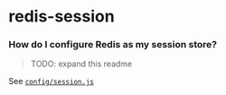 # redis-session

### How do I configure Redis as my session store?

> TODO: expand this readme

See [`config/session.js`](./config/session.js#L33)

